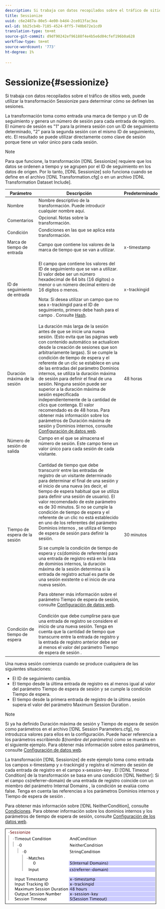 ```yaml
---
description: Si trabaja con datos recopilados sobre el tráfico de sitios web, puede utilizar la transformación Sessionize para determinar cómo se definen las sesiones.
title: Sessionize
uuid: c6e2487a-80e5-4e00-b4d4-2ce013fac3ea
exl-id: bb25cb4b-7185-4524-8ff5-740b672e1cd9
translation-type: tm+mt
source-git-commit: d9df90242ef96188f4e4b5e6d04cfef196b0a628
workflow-type: tm+mt
source-wordcount: '773'
ht-degree: 1%

---
```


# Sessionize{#sessionize}

Si trabaja con datos recopilados sobre el tráfico de sitios web, puede utilizar la transformación Sessionize para determinar cómo se definen las sesiones.

La transformación toma como entrada una marca de tiempo y un ID de seguimiento y genera un número de sesión para cada entrada de registro. El número de sesión es &quot;1&quot; para la primera sesión con un ID de seguimiento determinado, &quot;2&quot; para la segunda sesión con el mismo ID de seguimiento, etc. El resultado se puede utilizar directamente como clave de sesión porque tiene un valor único para cada sesión.

>[!NOTE]
>
>Para que funcione, la transformación [!DNL Sessionize] requiere que los datos se ordenen a tiempo y se agrupen por el ID de seguimiento en los datos de origen. Por lo tanto, [!DNL Sessionize] solo funciona cuando se define en el archivo [!DNL Transformation.cfg] o en un archivo [!DNL Transformation Dataset Include].

<table id="table_34984DF9340149C0A5016F08EABAD158"> 
 <thead> 
  <tr> 
   <th colname="col1" class="entry"> Parámetro </th> 
   <th colname="col2" class="entry"> Descripción </th> 
   <th colname="col3" class="entry"> Predeterminado </th> 
  </tr> 
 </thead>
 <tbody> 
  <tr> 
   <td colname="col1"> Nombre </td> 
   <td colname="col2"> Nombre descriptivo de la transformación. Puede introducir cualquier nombre aquí. </td> 
   <td colname="col3"> </td> 
  </tr> 
  <tr> 
   <td colname="col1"> Comentarios </td> 
   <td colname="col2"> Opcional. Notas sobre la transformación. </td> 
   <td colname="col3"> </td> 
  </tr> 
  <tr> 
   <td colname="col1"> Condición </td> 
   <td colname="col2"> Condiciones en las que se aplica esta transformación. </td> 
   <td colname="col3"> </td> 
  </tr> 
  <tr> 
   <td colname="col1"> Marca de tiempo de entrada </td> 
   <td colname="col2"> Campo que contiene los valores de la marca de tiempo que se van a utilizar. </td> 
   <td colname="col3"> x-timestamp </td> 
  </tr> 
  <tr> 
   <td colname="col1"> ID de seguimiento de entrada </td> 
   <td colname="col2"> <p>El campo que contiene los valores del ID de seguimiento que se van a utilizar. El valor debe ser un número hexadecimal de 64 bits (16 dígitos) o menor o un número decimal entero de 16 dígitos o menos. </p> <p> <p>Nota: Si desea utilizar un campo que no sea x-trackingid para el ID de seguimiento, primero debe hash para el campo . Consulte <a href="../../../../../home/c-dataset-const-proc/c-data-trans/c-transf-types/c-standard-transf/c-hash.md#concept-9c353923264941c3aea4428fed66d369"> Hash</a>. </p> </p> </td> 
   <td colname="col3"> x-trackingid </td> 
  </tr> 
  <tr> 
   <td colname="col1"> <p>Duración máxima de la sesión </p> </td> 
   <td colname="col2">La duración más larga de la sesión antes de que se inicie una nueva sesión. (Esto evita que las páginas web con contenido automático se actualicen desde la creación de sesiones que son arbitrariamente largas). Si se cumple la <span class="wintitle"> condición de tiempo de espera</span> y el referente de un clic se establece en una de las entradas del parámetro Dominios internos, se utiliza la duración máxima de sesión para definir el final de una sesión. Ninguna sesión puede ser superior a la duración máxima de sesión especificada independientemente de la cantidad de clics que contenga. El valor recomendado es de 48 horas. Para obtener más información sobre los parámetros de Duración máxima de sesión y Dominios internos, consulte <a href="../../../../../home/c-dataset-const-proc/c-config-web-data/c-config-web-data.md#concept-9a306b65483a484bb3f6f3c1d7e77519"> Configuración de datos web</a>. </td> 
   <td colname="col3"> 48 horas </td> 
  </tr> 
  <tr> 
   <td colname="col1"> Número de sesión de salida </td> 
   <td colname="col2"> Campo en el que se almacena el número de sesión. Este campo tiene un valor único para cada sesión de cada visitante. </td> 
   <td colname="col3"> </td> 
  </tr> 
  <tr> 
   <td colname="col1"> Tiempo de espera de la sesión </td> 
   <td colname="col2"> <p>Cantidad de tiempo que debe transcurrir entre las entradas de registro de un visitante determinado para determinar el final de una sesión y el inicio de una nueva (es decir, el tiempo de espera habitual que se utiliza para definir una sesión de usuario). El valor recomendado de este parámetro es de 30 minutos. Si no se cumple la condición de tiempo de espera y el referente de un clic no está establecido en uno de los referentes del parámetro Dominios internos , se utiliza el tiempo de espera de sesión para definir la sesión. </p> <p> Si se cumple la condición de tiempo de espera y cs(dominio de referente) para una entrada de registro está en la lista de dominios internos, la duración máxima de la sesión determina si la entrada de registro actual es parte de una sesión existente o el inicio de una nueva sesión. </p> <p> Para obtener más información sobre el parámetro Tiempo de espera de sesión, consulte <a href="../../../../../home/c-dataset-const-proc/c-config-web-data/c-config-web-data.md#concept-9a306b65483a484bb3f6f3c1d7e77519"> Configuración de datos web</a>. </p> </td> 
   <td colname="col3"> 30 minutos </td> 
  </tr> 
  <tr> 
   <td colname="col1"> Condición de tiempo de espera </td> 
   <td colname="col2"> Condición que debe cumplirse para que una entrada de registro se considere el inicio de una nueva sesión. Tenga en cuenta que la cantidad de tiempo que transcurre entre la entrada de registro y la entrada de registro anterior debe ser al menos el valor del parámetro Tiempo de espera de sesión . </td> 
   <td colname="col3"> </td> 
  </tr> 
 </tbody> 
</table>

Una nueva sesión comienza cuando se produce cualquiera de las siguientes situaciones:

* El ID de seguimiento cambia.
* El tiempo desde la última entrada de registro es al menos igual al valor del parámetro Tiempo de espera de sesión y se cumple la condición Tiempo de espera.
* El tiempo desde la primera entrada de registro de la última sesión supera el valor del parámetro Maximum Session Duration .

>[!NOTE]
>
>Si ya ha definido Duración máxima de sesión y Tiempo de espera de sesión como parámetros en el archivo [!DNL Session Parameters.cfg], no introduzca valores para ellos en la configuración. Puede hacer referencia a los parámetros escribiendo *$(nombre del parámetro)* como se muestra en el siguiente ejemplo. Para obtener más información sobre estos parámetros, consulte [Configuración de datos web](../../../../../home/c-dataset-const-proc/c-config-web-data/c-config-web-data.md#concept-9a306b65483a484bb3f6f3c1d7e77519).

La transformación [!DNL Sessionize] de este ejemplo toma como entrada los campos x-timestamp y x-trackingid y registra el número de sesión de cada entrada de registro en el campo x-session-key . El [!DNL Timeout Condition] de la transformación se basa en una condición [!DNL Neither]: Si el campo cs(referrer-domain) de una entrada de registro coincide con un miembro del parámetro Internal Domains , la condición se evalúa como false. Tenga en cuenta las referencias a los parámetros Dominios internos y Tiempo de espera de sesión .

Para obtener más información sobre [!DNL NeitherCondition], consulte [Condiciones](../../../../../home/c-dataset-const-proc/c-conditions/c-abt-cond.md). Para obtener información sobre los dominios internos y los parámetros de tiempo de espera de sesión, consulte [Configuración de los datos web](../../../../../home/c-dataset-const-proc/c-config-web-data/c-config-web-data.md#concept-9a306b65483a484bb3f6f3c1d7e77519).

![](assets/cfg_TransformationType_Sessionize.png)
